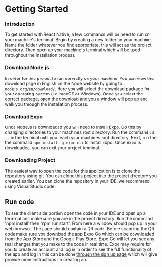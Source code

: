 # Getting Started

### Introduction

To get started with React Native, a few commands will be need to run on your machine's terminal. Begin by creating a new folder on your machine. Name the folder whatever you find appropriate, this will act as the project directory. Then open up your machine's terminal which will be used throughout the installation process. 

### Download Node.js

In order for this project to run correctly on your machine. You can view the download page in English on the Node website by going to `nodejs.org/en/download/`. Here you will select the download package for your operating system (i.e. macOS or Windows). Once you select the correct package, open the download and you a window will pop up and walk you through the installation process. 

### Download Expo

Once Node.js is downloaded you will need to install [Expo](https://docs.expo.io/). Do this by changing directories to your machines root directory. Run the command `cd ..` in the terminal until you reach your machines root directory. Next, run the the command `npm install -g expo-cli` to install Expo. Once expo is downloaded, you can exit your project terminal.

### Downloading Project

The easiest way to open the code for this application is to clone the repository using git. You can clone this project into the project directory you created earlier. You can clone the repository in your IDE, we recommend using Visual Studio code.   

## Run code

To see the client side portion open the code in your IDE and open up a terminal and make sure you are in the project directory. Run the command 'npm install' then 'npm run start'. From here a window should pop up in your web browser. The page should contain a QR code. Before scanning the QR code make sure you download the app Expo Go which can be downloaded from the App Store and the Google Play Store. Expo Go will let you see any real changes that you make to the code in real time. Expo may require for you to create an account and log in in order to see the full functionality of the app and log in this can be done [through the sign up page](https://expo.io/signup) which will give provide more instructions on creating an.
